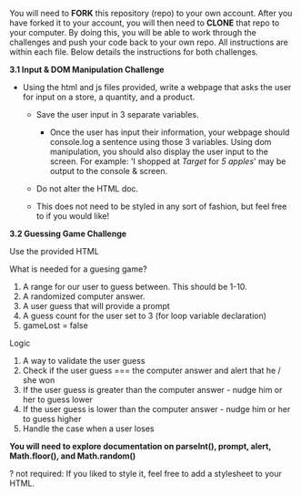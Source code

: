 You will need to **FORK** this repository (repo) to your own account.  After you have forked it to your account, you will then need to **CLONE** that repo to your computer.  By doing this, you will be able to work through the challenges and push your code back to your own repo.  All instructions are within each file.  Below details the instructions for both challenges.

**3.1 Input & DOM Manipulation Challenge**

- Using the html and js files provided, write a webpage that asks the user for input on a store, a quantity, and a product.  
    
    - Save the user input in 3 separate variables. 
        - Once the user has input their information, your webpage should console.log a sentence using those 3 variables. Using dom manipulation, you should also display the user input to the screen. For example: 'I shopped at *Target* for *5* *apples*' may be output to the console & screen. 
        
    - Do not alter the HTML doc.

    - This does not need to be styled in any sort of fashion, but feel free to if you would like!

**3.2 Guessing Game Challenge**

Use the provided HTML

 What is needed for a guesing game?

 1.  A range for our user to guess between. This should be 1-10.
 2.  A randomized computer answer.
 3.  A user guess that will provide a prompt
 4.  A guess count for the user set to 3 (for loop variable declaration)
 5.  gameLost = false


 Logic
 1.  A way to validate the user guess
 2.  Check if the user guess === the computer answer and alert that he / she won
 3.  If the user guess is greater than the computer answer - nudge him or her to guess lower
 4.  If the user guess is lower than the computer answer - nudge him or her to guess higher
 5.  Handle the case when a user loses

 **You will need to explore documentation on parseInt(), prompt, alert, Math.floor(), and Math.random()**

? not required:  If you liked to style it, feel free to add a stylesheet to your HTML.